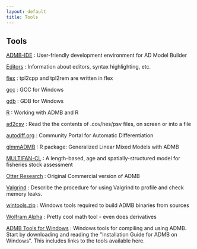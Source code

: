 ```yaml
---
layout: default
title: Tools
---
```


Tools
-----

[ADMB-IDE](admb-ide)
: User-friendly development environment for AD Model Builder

[Editors](editors/)
: Information about editors, syntax highlighting, etc.

[flex](flex/)
: tpl2cpp and tpl2rem are written in flex

[gcc](gcc/)
: GCC for Windows

[gdb](gdb/)
: GDB for Windows

[R](r/)
: Working with ADMB and R

[ad2csv](https://github.com/admb-project/admb/tree/master/contrib/ad2csv)
: Read the the contents of .cov/hes/psv files, on screen or into a file

[autodiff.org](http://www.autodiff.org/)
: Community Portal for Automatic Differentiation

[glmmADMB](http://glmmadmb.r-forge.r-project.org/)
: R package: Generalized Linear Mixed Models with ADMB

[MULTIFAN-CL](http://www.multifan-cl.org/)
: A length-based, age and spatially-structured model for fisheries stock assessment

[Otter Research](http://otter-rsch.com/product.htm)
: Original Commercial version of ADMB 

[Valgrind](valgrind.html)
: Describe the procedure for using Valgrind to profile and check memory leaks.

[wintools.zip](wintools.zip)
: Windows tools required to build ADMB binaries from sources

[Wolfram Alpha](http://www.wolframalpha.com/)
: Pretty cool math tool - even does derivatives

[ADMB Tools for Windows](admb-tools-for-windows/)
: Windows tools for compiling and using ADMB. Start by downloading and reading the "Installation Guide for ADMB on Windows". This includes links to the tools available here.

